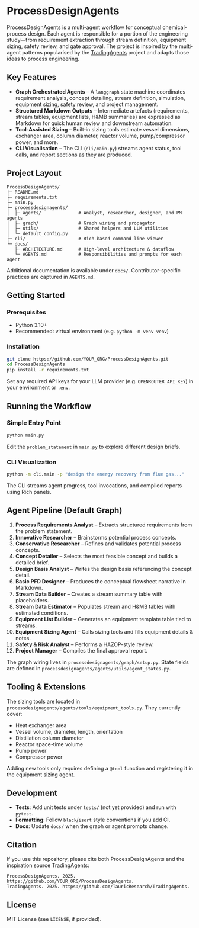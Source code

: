 # ProcessDesignAgents

ProcessDesignAgents is a multi-agent workflow for conceptual chemical-process design. Each agent is responsible for a portion of the engineering study—from requirement extraction through stream definition, equipment sizing, safety review, and gate approval. The project is inspired by the multi-agent patterns popularised by the [TradingAgents](https://github.com/TauricResearch/TradingAgents) project and adapts those ideas to process engineering.

## Key Features

- **Graph Orchestrated Agents** – A `langgraph` state machine coordinates requirement analysis, concept detailing, stream definition, simulation, equipment sizing, safety review, and project management.
- **Structured Markdown Outputs** – Intermediate artefacts (requirements, stream tables, equipment lists, H&MB summaries) are expressed as Markdown for quick human review and downstream automation.
- **Tool-Assisted Sizing** – Built‑in sizing tools estimate vessel dimensions, exchanger area, column diameter, reactor volume, pump/compressor power, and more.
- **CLI Visualisation** – The CLI (`cli/main.py`) streams agent status, tool calls, and report sections as they are produced.

## Project Layout

```
ProcessDesignAgents/
├─ README.md
├─ requirements.txt
├─ main.py
├─ processdesignagents/
│  ├─ agents/              # Analyst, researcher, designer, and PM agents
│  ├─ graph/               # Graph wiring and propagator
│  ├─ utils/               # Shared helpers and LLM utilities
│  └─ default_config.py
├─ cli/                    # Rich-based command-line viewer
└─ docs/
   ├─ ARCHITECTURE.md      # High-level architecture & dataflow
   └─ AGENTS.md            # Responsibilities and prompts for each agent
```

Additional documentation is available under `docs/`. Contributor-specific practices are captured in `AGENTS.md`.

## Getting Started

### Prerequisites

- Python 3.10+
- Recommended: virtual environment (e.g. `python -m venv venv`)

### Installation

```bash
git clone https://github.com/YOUR_ORG/ProcessDesignAgents.git
cd ProcessDesignAgents
pip install -r requirements.txt
```

Set any required API keys for your LLM provider (e.g. `OPENROUTER_API_KEY`) in your environment or `.env`.

## Running the Workflow

### Simple Entry Point

```bash
python main.py
```

Edit the `problem_statement` in `main.py` to explore different design briefs.

### CLI Visualization

```bash
python -m cli.main -p "design the energy recovery from flue gas..."
```

The CLI streams agent progress, tool invocations, and compiled reports using Rich panels.

## Agent Pipeline (Default Graph)

1. **Process Requirements Analyst** – Extracts structured requirements from the problem statement.
2. **Innovative Researcher** – Brainstorms potential process concepts.
3. **Conservative Researcher** – Refines and validates potential process concepts.
4. **Concept Detailer** – Selects the most feasible concept and builds a detailed brief.
5. **Design Basis Analyst** – Writes the design basis referencing the concept detail.
6. **Basic PFD Designer** – Produces the conceptual flowsheet narrative in Markdown.
7. **Stream Data Builder** – Creates a stream summary table with placeholders.
8. **Stream Data Estimator** – Populates stream and H&MB tables with estimated conditions.
9. **Equipment List Builder** – Generates an equipment template table tied to streams.
10. **Equipment Sizing Agent** – Calls sizing tools and fills equipment details & notes.
11. **Safety & Risk Analyst** – Performs a HAZOP-style review.
12. **Project Manager** – Compiles the final approval report.

The graph wiring lives in `processdesignagents/graph/setup.py`. State fields are defined in `processdesignagents/agents/utils/agent_states.py`.

## Tooling & Extensions

The sizing tools are located in `processdesignagents/agents/tools/equipment_tools.py`. They currently cover:

- Heat exchanger area
- Vessel volume, diameter, length, orientation
- Distillation column diameter
- Reactor space-time volume
- Pump power
- Compressor power

Adding new tools only requires defining a `@tool` function and registering it in the equipment sizing agent.

## Development

- **Tests**: Add unit tests under `tests/` (not yet provided) and run with `pytest`.
- **Formatting**: Follow `black`/`isort` style conventions if you add CI.
- **Docs**: Update `docs/` when the graph or agent prompts change.

## Citation

If you use this repository, please cite both ProcessDesignAgents and the inspiration source TradingAgents:

```
ProcessDesignAgents. 2025. https://github.com/YOUR_ORG/ProcessDesignAgents.
TradingAgents. 2025. https://github.com/TauricResearch/TradingAgents.
```

## License

MIT License (see `LICENSE`, if provided).
